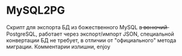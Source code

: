 # MySQL2PG

Скрипт для экспорта БД из божественного MySQL в ̶в̶о̶н̶ю̶ч̶и̶й̶  PostgreSQL, работает через экспорт/импорт JSON, специальной конвертации БД не требует, в отличии от "официального" метода миграции. Комментарии излишни, enjoy 
